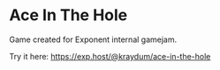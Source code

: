 # Ace In The Hole

Game created for Exponent internal gamejam.

Try it here: https://exp.host/@kraydum/ace-in-the-hole
